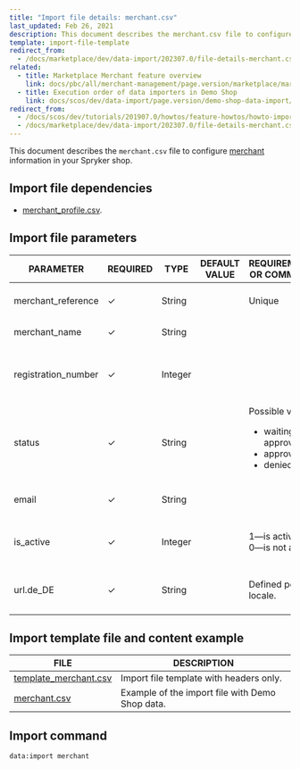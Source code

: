 ```yaml
---
title: "Import file details: merchant.csv"
last_updated: Feb 26, 2021
description: This document describes the merchant.csv file to configure merchant information in your Spryker shop.
template: import-file-template
redirect_from:
  - /docs/marketplace/dev/data-import/202307.0/file-details-merchant.csv.html
related:
  - title: Marketplace Merchant feature overview
    link: docs/pbc/all/merchant-management/page.version/marketplace/marketplace-merchant-feature-overview/marketplace-merchant-feature-overview.html
  - title: Execution order of data importers in Demo Shop
    link: docs/scos/dev/data-import/page.version/demo-shop-data-import/execution-order-of-data-importers-in-demo-shop.html
redirect_from:
  - /docs/scos/dev/tutorials/201907.0/howtos/feature-howtos/howto-import-merchants-and-merchant-relations.html
  - /docs/marketplace/dev/data-import/202307.0/file-details-merchant.csv.html
---
```


This document describes the `merchant.csv` file to configure [merchant](/docs/pbc/all/merchant-management/{{site.version}}/marketplace/marketplace-merchant-feature-overview/marketplace-merchant-feature-overview.html) information in your Spryker shop.

## Import file dependencies


- [merchant_profile.csv](/docs/pbc/all/merchant-management/{{site.version}}/marketplace/import-and-export-data/import-file-details-merchant-profile.csv.html).


## Import file parameters



| PARAMETER | REQUIRED | TYPE | DEFAULT VALUE | REQUIREMENTS OR COMMENTS | DESCRIPTION |
|-|-|-|-|-|-|
| merchant_reference | &check; | String |   |  Unique | Identifier of the merchant in the system. |
| merchant_name | &check; | String |   |   | The name of the merchant. |
| registration_number | &check; | Integer |   |   | Number assigned to the merchant at the point of registration. |
| status | &check; | String |   | Possible values: <ul><li>waiting-for-approval</li> <li>approved</li><li>denied</li></ul>  | The status of the merchant. |
| email | &check; | String |   |   | Email address of the merchant. |
| is_active | &check; | Integer |   | 1—is active<br> 0—is not active | Defines whether the merchant is active or not.  |
| url.de_DE | &check; | String |   | Defined per locale. | Merchant page URL in the storefront for DE store. |



## Import template file and content example

|FILE|DESCRIPTION|
|-|-|
| [template_merchant.csv](https://spryker.s3.eu-central-1.amazonaws.com/docs/Developer+Guide/Back-End/Data+Manipulation/Data+Ingestion/Data+Import/Data+Import+Categories/Marketplace+setup/template_merchant.csv) | Import file template with headers only. |
| [merchant.csv](https://spryker.s3.eu-central-1.amazonaws.com/docs/Developer+Guide/Back-End/Data+Manipulation/Data+Ingestion/Data+Import/Data+Import+Categories/Marketplace+setup/merchant.csv) | Example of the import file with Demo Shop data. |


## Import command

```bash
data:import merchant
```
